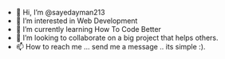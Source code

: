 - 👋 Hi, I’m @sayedayman213
- 👀 I’m interested in Web Development
- 🌱 I’m currently learning How To Code Better
- 💞️ I’m looking to collaborate on a big project that helps others.
- 📫 How to reach me ... send me a message .. its simple :).

<!---
sayedayman213/sayedayman213 is a ✨ special ✨ repository because its `README.md` (this file) appears on your GitHub profile.
You can click the Preview link to take a look at your changes.
--->
